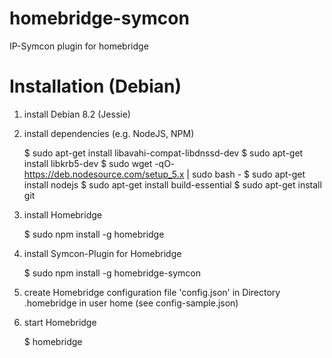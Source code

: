# homebridge-symcon
IP-Symcon plugin for homebridge

# Installation (Debian)

1. install Debian 8.2 (Jessie)
2. install dependencies (e.g. NodeJS, NPM)
	
	$ sudo apt-get install libavahi-compat-libdnssd-dev
	$ sudo apt-get install libkrb5-dev
	$ sudo wget -qO- https://deb.nodesource.com/setup_5.x | sudo bash -
	$ sudo apt-get install nodejs
	$ sudo apt-get install build-essential
	$ sudo apt-get install git
	
3. install Homebridge
	
	$ sudo npm install -g homebridge
	
4. install Symcon-Plugin for Homebridge
	
	$ sudo npm install -g homebridge-symcon
	
5. create Homebridge configuration file 'config.json' in Directory .homebridge in user home (see config-sample.json)
		
6. start Homebridge
	
	$ homebridge